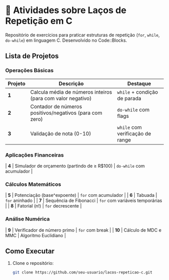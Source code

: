 # 🔄 Atividades sobre Laços de Repetição em C

Repositório de exercícios para praticar estruturas de repetição (`for`, `while`, `do-while`) em linguagem C. Desenvolvido no Code::Blocks.

## Lista de Projetos

### Operações Básicas
| Projeto | Descrição | Destaque |
|---------|-----------|----------|
| **1**  | Calcula média de números inteiros (para com valor negativo) | `while` + condição de parada |
| **2**  | Contador de números positivos/negativos (para com zero) | `do-while` com flags |
| **3**  | Validação de nota (0-10) | `while` com verificação de range |

### Aplicações Financeiras
| **4**  | Simulador de orçamento (partindo de ≥ R$100) | `do-while` com acumulador |

### Cálculos Matemáticos
| **5**  | Potenciação (base^expoente) | `for` com acumulador |
| **6**  | Tabuada | `for` aninhado |
| **7**  | Sequência de Fibonacci | `for` com variáveis temporárias |
| **8**  | Fatorial (n!) | `for` decrescente |

### Análise Numérica
| **9**  | Verificador de número primo | `for` com break |
| **10** | Cálculo de MDC e MMC | Algoritmo Euclidiano |

## Como Executar
1. Clone o repositório:
   ```bash
   git clone https://github.com/seu-usuario/lacos-repeticao-c.git
